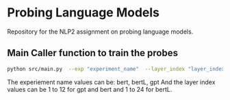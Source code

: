 # Probing Language Models

Repository for the NLP2 assignment on probing language models.

## Main Caller function to train the probes 

```bash
python src/main.py  --exp "experiment_name"  --layer_index "layer_index"
```

The experiement name values can be: bert, bertL, gpt
And the layer index values can be 1 to 12 for gpt and bert and 1 to 24 for bertL.
